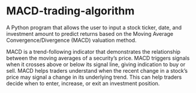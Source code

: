 # MACD-trading-algorithm
A Python program that allows the user to input a stock ticker, date, and investment amount to predict returns based on the Moving Average Convergence/Divergence (MACD) valuation method.


MACD is a trend-following indicator that demonstrates the relationship between the moving averages of a security’s price. MACD triggers signals when it crosses above or below its signal line, giving indication to buy or sell. MACD helps traders understand when the recent change in a stock’s price may signal a change in its underlying trend. This can help traders decide when to enter, increase, or exit an investment position.

